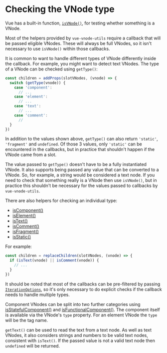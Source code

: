 # Checking the VNode type

Vue has a built-in function, [`isVNode()`](https://vuejs.org/api/render-function.html#isvnode), for testing whether something is a VNode.

Most of the helpers provided by `vue-vnode-utils` require a callback that will be passed eligible VNodes. These will always be full VNodes, so it isn't necessary to use `isVNode()` within those callbacks.

It is common to want to handle different types of VNode differently inside the callback. For example, you might want to detect text VNodes. The type of a VNode can be checked using `getType()`:

```js
const children = addProps(slotVNodes, (vnode) => {
  switch (getType(vnode)) {
    case 'component':
      // ...
    case 'element':
      // ...
    case 'text':
      // ...
    case 'comment':
      //
  }
})
```

In addition to the values shown above, `getType()` can also return `'static'`, `'fragment'` and `undefined`. Of those 3 values, only `'static'` can be encountered in the callbacks, but in practice that shouldn't happen if the VNode came from a slot.

The value passed to `getType()` doesn't have to be a fully instantiated VNode. It also supports being passed any value that can be converted to a VNode. So, for example, a string would be considered a text node. If you need to check that something really is a VNode then use `isVNode()`, but in practice this shouldn't be necessary for the values passed to callbacks by `vue-vnode-utils`.

There are also helpers for checking an individual type:

* [isComponent()](/api.html#iscomponent)
* [isElement()](/api.html#iselement)
* [isText()](/api.html#istext)
* [isComment()](/api.html#iscomment)
* [isFragment()](/api.html#isfragment)
* [isStatic()](/api.html#isstatic)

For example:

```js
const children = replaceChildren(slotVNodes, (vnode) => {
  if (isText(vnode) || isComment(vnode)) {
    // ...
  }
})
```

It should be noted that most of the callbacks can be pre-filtered by passing [`IterationOptions`](/api.html#iterationoptions), so it's only necessary to do explicit checks if the callback needs to handle multiple types.

Component VNodes can be split into two further categories using [isStatefulComponent()](/api.html#isstatefulcomponent) and [isFunctionalComponent()](/api.html#isfunctionalcomponent). The component itself is available via the VNode's `type` property. For an element VNode the `type` will be the tag name.

`getText()` can be used to read the text from a text node. As well as text VNodes, it also considers strings and numbers to be valid text nodes, consistent with `isText()`. If the passed value is not a valid text node then `undefined` will be returned.
